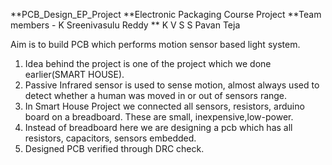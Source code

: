  **PCB_Design_EP_Project
 **Electronic Packaging Course Project
 **Team members - K Sreenivasulu Reddy
 **               K V S S Pavan Teja


Aim is to build PCB which performs motion sensor based light system.
1. Idea behind the project is one of the project which we done earlier(SMART HOUSE).
2. Passive  Infrared sensor is used to sense motion, almost always used to detect whether a human was moved in or out of sensors range.
3. In Smart House Project we connected all sensors, resistors, arduino board on a breadboard. These are small, inexpensive,low-power.
4. Instead of breadboard here we are designing a pcb which has all resistors, capacitors, sensors embedded.
5. Designed PCB verified through DRC check.




